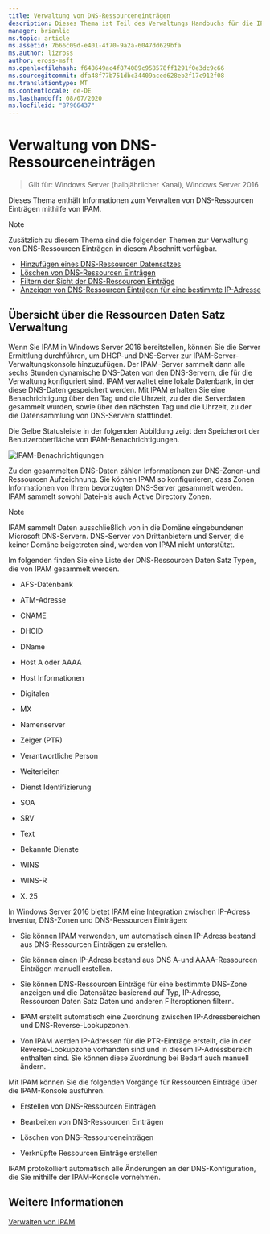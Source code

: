 ```yaml
---
title: Verwaltung von DNS-Ressourceneinträgen
description: Dieses Thema ist Teil des Verwaltungs Handbuchs für die IP-Adressverwaltung (IPAM) in Windows Server 2016.
manager: brianlic
ms.topic: article
ms.assetid: 7b66c09d-e401-4f70-9a2a-6047dd629bfa
ms.author: lizross
author: eross-msft
ms.openlocfilehash: f648649ac4f874089c958578ff1291f0e3dc9c66
ms.sourcegitcommit: dfa48f77b751dbc34409aced628eb2f17c912f08
ms.translationtype: MT
ms.contentlocale: de-DE
ms.lasthandoff: 08/07/2020
ms.locfileid: "87966437"
---
```

# <a name="dns-resource-record-management"></a>Verwaltung von DNS-Ressourceneinträgen

>Gilt für: Windows Server (halbjährlicher Kanal), Windows Server 2016

Dieses Thema enthält Informationen zum Verwalten von DNS-Ressourcen Einträgen mithilfe von IPAM.

> [!NOTE]
> Zusätzlich zu diesem Thema sind die folgenden Themen zur Verwaltung von DNS-Ressourcen Einträgen in diesem Abschnitt verfügbar.
>
> -   [Hinzufügen eines DNS-Ressourcen Datensatzes](../../technologies/ipam/Add-a-DNS-Resource-Record.md)
> -   [Löschen von DNS-Ressourcen Einträgen](../../technologies/ipam/Delete-DNS-Resource-Records.md)
> -   [Filtern der Sicht der DNS-Ressourcen Einträge](../../technologies/ipam/Filter-the-View-of-DNS-Resource-Records.md)
> -   [Anzeigen von DNS-Ressourcen Einträgen für eine bestimmte IP-Adresse](../../technologies/ipam/View-DNS-Resource-Records-for-a-Specific-IP-Address.md)

## <a name="resource-record-management-overview"></a>Übersicht über die Ressourcen Daten Satz Verwaltung
Wenn Sie IPAM in Windows Server 2016 bereitstellen, können Sie die Server Ermittlung durchführen, um DHCP-und DNS-Server zur IPAM-Server-Verwaltungskonsole hinzuzufügen. Der IPAM-Server sammelt dann alle sechs Stunden dynamische DNS-Daten von den DNS-Servern, die für die Verwaltung konfiguriert sind. IPAM verwaltet eine lokale Datenbank, in der diese DNS-Daten gespeichert werden. Mit IPAM erhalten Sie eine Benachrichtigung über den Tag und die Uhrzeit, zu der die Serverdaten gesammelt wurden, sowie über den nächsten Tag und die Uhrzeit, zu der die Datensammlung von DNS-Servern stattfindet.

Die Gelbe Statusleiste in der folgenden Abbildung zeigt den Speicherort der Benutzeroberfläche von IPAM-Benachrichtigungen.

![IPAM-Benachrichtigungen](../../media/DNS-Resource-Record-Management/ipam_DataCollection_01.jpg)

Zu den gesammelten DNS-Daten zählen Informationen zur DNS-Zonen-und Ressourcen Aufzeichnung. Sie können IPAM so konfigurieren, dass Zonen Informationen von Ihrem bevorzugten DNS-Server gesammelt werden.  IPAM sammelt sowohl Datei-als auch Active Directory Zonen.

> [!NOTE]
> IPAM sammelt Daten ausschließlich von in die Domäne eingebundenen Microsoft DNS-Servern. DNS-Server von Drittanbietern und Server, die keiner Domäne beigetreten sind, werden von IPAM nicht unterstützt.

Im folgenden finden Sie eine Liste der DNS-Ressourcen Daten Satz Typen, die von IPAM gesammelt werden.

-   AFS-Datenbank

-   ATM-Adresse

-   CNAME

-   DHCID

-   DName

-   Host A oder AAAA

-   Host Informationen

-   Digitalen

-   MX

-   Namenserver

-   Zeiger (PTR)

-   Verantwortliche Person

-   Weiterleiten

-   Dienst Identifizierung

-   SOA

-   SRV

-   Text

-   Bekannte Dienste

-   WINS

-   WINS-R

-   X. 25

In Windows Server 2016 bietet IPAM eine Integration zwischen IP-Adress Inventur, DNS-Zonen und DNS-Ressourcen Einträgen:

-   Sie können IPAM verwenden, um automatisch einen IP-Adress bestand aus DNS-Ressourcen Einträgen zu erstellen.

-   Sie können einen IP-Adress bestand aus DNS A-und AAAA-Ressourcen Einträgen manuell erstellen.

-   Sie können DNS-Ressourcen Einträge für eine bestimmte DNS-Zone anzeigen und die Datensätze basierend auf Typ, IP-Adresse, Ressourcen Daten Satz Daten und anderen Filteroptionen filtern.

-   IPAM erstellt automatisch eine Zuordnung zwischen IP-Adressbereichen und DNS-Reverse-Lookupzonen.

-   Von IPAM werden IP-Adressen für die PTR-Einträge erstellt, die in der Reverse-Lookupzone vorhanden sind und in diesem IP-Adressbereich enthalten sind. Sie können diese Zuordnung bei Bedarf auch manuell ändern.

Mit IPAM können Sie die folgenden Vorgänge für Ressourcen Einträge über die IPAM-Konsole ausführen.

-   Erstellen von DNS-Ressourcen Einträgen

-   Bearbeiten von DNS-Ressourcen Einträgen

-   Löschen von DNS-Ressourceneinträgen

-   Verknüpfte Ressourcen Einträge erstellen

IPAM protokolliert automatisch alle Änderungen an der DNS-Konfiguration, die Sie mithilfe der IPAM-Konsole vornehmen.

## <a name="see-also"></a>Weitere Informationen
[Verwalten von IPAM](Manage-IPAM.md)



